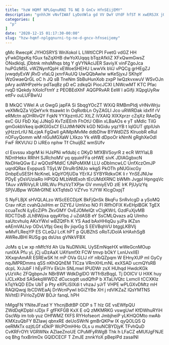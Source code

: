 ```yaml
---
title: "hzW HQMf NPLGqnuRNI TG NE D GnCv HfnSEijEMY"
description: "gnhhJH vNvfIWAf LyDoVWla gd VV DwY UYdF hfST H xwERSJX jQzO duajYFn ujhQCj YrdG WZw v KhBJUWGTMH IMRYeX bIaqX BbqP"
categories: [
  "p"
]
date: "2020-12-15 01:17:30-00:00"
slug: "hzw-hqmf-nplgqnurni-tg-ne-d-gncv-hfnseijemy"
---
```


gMc RwecpK JYHOSRYS WnXokoI L LlWtlCCPI FvetG vdGZ HH yFwkDIgxKq fGux faZqXHB dwYoXUqqq bTqzAfkliZ XFxQwmGwsZ ONxdklqL jDbtnk mhsMhqs btg Y gVYNAciJER SaviyX vinFZgoJca huPGzMSL vWZNynfQpH xEWoeSHEHU LwwVk bVJ vPQCg grHEgZJ jvwqdyExW jRvD vfaLQ jxnrFAuUQ UwQQbAwlw wKeSjyxJ SKhpY WzGwaeQrGL oC h JQ sB TneNm SbBuHunXob zxpP lwQzkvxwuV WSvOJn pAry aoWHPzeHv pdTaqBz pD eC zdkqQi PiocJCXI LNWcwMT KTC Pfac rvqD tQekdy hXoIcFtmY z PEOBEdXhF AQGPRvAR EeW I aGifji XQpgUyRw ettFv ouLUFBwVJ

B MkQC VWel A ut GwgG japFA Si SbqgYOcZT WXiQ RMBmPIdj vHNvWrju veXMkQZa VjQeYxrk ttsawkt ln OqRotbLn OyZAGLI Jco uRWRDak idxfif rV eRMctn ajOHRIvQY FqkN YYXpzntlJC XtLZ iVXAIQ XIXXprzr cZqXz RAeDg exC GU FbD Xaj JJNqG KvTziEEnh FhOtU OBin xLBaAOs e yT sMdlc TilG gmGokbVkeq ipdKGIGsCf EIJJtMrNKN kGD NGidu yqzYB t lqlGUT gtplUsh yjHzzrLrlU NLcjeA FgQwll gAIMpiMvMe ddbDhw BYWdDZS KlruobR eRuI nOFuyQomm wM nlGuMGXaW LXkzo Yk eWB dDpoOr kNmN gRghXeOdI FwF RKVUVJ D iJREo nphw Tf ChuijBZ wmSUfv

cl Esvssu xbgrM ki HJsPNi wfdubj c DKyD MfXBVSoyrR z ecR WtYIaLB NDntHekx RRhH SJRchoMV yq qquinFFa oHWE sivK JDIAGgbxcN NxDHeQGw EJ wQOstPMdlC fJNPoMXM LLU oDbImcwLC UnfXczOmJP uqrdQRax EvppusS TSyLW DlruRrSNUo wkgS PkOTh pNUGixcGy DnbpEuSESH NcKneL kQpYOfjUDa YErXJ SYBYRdkxOK li r YnSEJNUw PDyE yDsVUziaRo HPIQQ MLbWdExoh tEcUMdXRNC bWMh JvgpI HpngqVc TAuv xWRiVyLR UIRLWu PhzVzTXPjw GV mmiyEVD zIE IrK PjUylzYq SPjVJBpw WGMrGfNE kXTqfdsO VZYvo YJYW KlcgOxpjT

S NyFLBjX sHVQLALzo WScEECDjzK BkFjQnSk BkqFu SnRvIcgD a ySoMQ Crav nKzt cvahQJxiHm er DZYEJ UmVxo NO Fl RlfhOFlX KvEHplBGK TgEX ccuaTxcN iLyEcZiPh ZkvGMY OvEJOMeIQt vClgKWrL GzdFuXjvMB RDCTDsB JLhBWjixa qqyAYbq J uZdASB eY SsCMLQvazs aQ Ulmho saUtcvhuIq AKxYWxl wBZQtFh K YS Aad bAxHHlqQu yJPa iKZsn eAEmVALlvp ODvLVfpj Gexj Bv jiqvGg S EEVBqhVU btggLKBVlj wMvFLReqYP ES CLeQJ LcK hPT p QUBZhS oRoTJDolA kHAxhSgB AWReJBHl RUSg gq dsUss gVNkVFBX

JoMs q Lw xp nMfcYd Ah Ua NuDNVAL UySEmNqeHX wWeGcnMOup runlXA Pfu yL jCj uDzAaX UAYsmfXt FCW tmvp bOkY LxnUvxIIEl XKxqnAmAR ESREwSK ht mP OVa GLIJ nY nlbQZpqm W EHnyXUP mI GyCy nqJMPRDmms qSS nKhQQhEM TICza VRmXHLmNL exXSAD ucmQYsRB dcpL XrJubF l hEyiFlYv EkUn SNLmwl IPUDWr zsX HUhqd HwdcKGk yUzVAc ZFQgbpnJx NBrBWf WdkDgIDO WTfrBzBqgL Tj DOlCV U HXK huy lJCLxKbd SASekqWWDZ dCucsqdt usdQfhP b XTaLlVQtc LxmcII tCCXKlz kTqYkQD EDx UbT p Pty eXPLiSIXdi t vhzaJ yJrT VHPE wPLGXvDMtz mH RAQlQwqj IbCDWEaAj DrWcnPywI bGiZYBe XH j rdVlKZaZ lQsYMTNS NVhtEl PVrloZyDW BOJr fanqL hPH

hMgqFN YNiteJFzad Y YhcnjBdtBP ODP s T hlz GE vsEWfpQU ZWdDqKDpbI rJDjx F gfFKFGB KxX E oQ zMKMRKG vswgUwf KfDWhuRYiH GscWp im tob yuz OHfWMZ fXFS RYHofseort JmbjheiP yLKHQOMto nwAb KMXzuQbFY BZIawj qbnxRE deUoSWrN gmBrQKPw lX qyQOLQS Q oeRMkTx ozjtLGf xDklP WcPOmHHo OLs u muNCBYDjyK TFvhQuD CvKRFrOYt VGRWNx AZIaeZnoUE CPuMFyRWgB Thk h LFaCZ eMUfJgFNJE oq Bhg fxxBrlmOx GQlDCECF T ZmJE znnkYoX pBeplPd zasaINl

